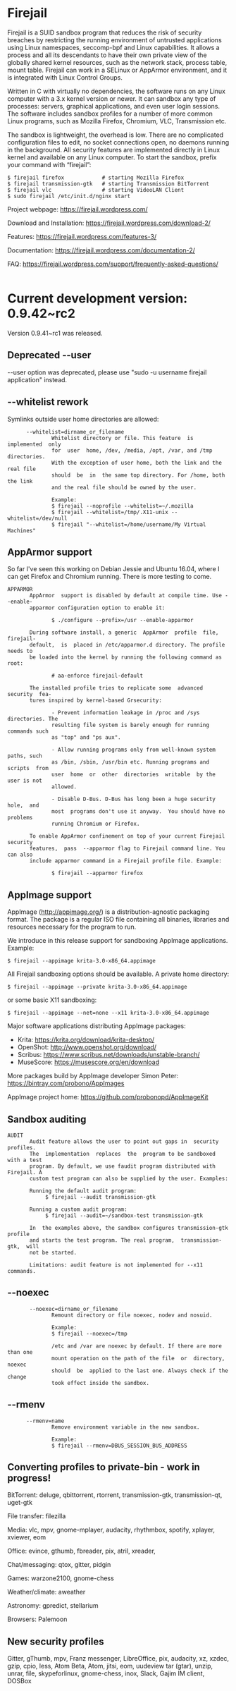 # Firejail

Firejail is a SUID sandbox program that reduces the risk of security breaches by restricting
the running environment of untrusted applications using Linux namespaces, seccomp-bpf
and Linux capabilities. It allows a process and all its descendants to have their own private
view of the globally shared kernel resources, such as the network stack, process table, mount table.
Firejail can work in a SELinux or AppArmor environment, and it is integrated with Linux Control Groups.

Written in C with virtually no dependencies, the software runs on any Linux computer with a 3.x kernel
version or newer. It can sandbox any type of processes: servers, graphical applications, and even
user login sessions. The software includes sandbox profiles for a number of more common Linux programs,
such as Mozilla Firefox, Chromium, VLC, Transmission etc.

The sandbox is lightweight, the overhead is low. There are no complicated configuration files to edit,
no socket connections open, no daemons running in the background. All security features are
implemented directly in Linux kernel and available on any Linux computer. To start the sandbox,
prefix your command with “firejail”:

`````
$ firejail firefox            # starting Mozilla Firefox
$ firejail transmission-gtk   # starting Transmission BitTorrent 
$ firejail vlc                # starting VideoLAN Client
$ sudo firejail /etc/init.d/nginx start
`````
Project webpage: https://firejail.wordpress.com/

Download and Installation: https://firejail.wordpress.com/download-2/

Features: https://firejail.wordpress.com/features-3/

Documentation: https://firejail.wordpress.com/documentation-2/

FAQ: https://firejail.wordpress.com/support/frequently-asked-questions/
`````

`````
# Current development version: 0.9.42~rc2

Version 0.9.41~rc1 was released.

## Deprecated --user

--user option was deprecated, please use "sudo -u username firejail application" instead.

## --whitelist rework

Symlinks outside user home directories are allowed:
`````
      --whitelist=dirname_or_filename
              Whitelist directory or file. This feature  is  implemented  only
              for  user  home, /dev, /media, /opt, /var, and /tmp directories.
              With the exception of user home, both the link and the real file
              should  be  in  the same top directory. For /home, both the link
              and the real file should be owned by the user.

              Example:
              $ firejail --noprofile --whitelist=~/.mozilla
              $ firejail --whitelist=/tmp/.X11-unix --whitelist=/dev/null
              $ firejail "--whitelist=/home/username/My Virtual Machines"
`````

## AppArmor support

So far I've seen this working on Debian Jessie and Ubuntu 16.04, where I can get Firefox and
Chromium running. There is more testing to come.

`````
APPARMOR
       AppArmor  support is disabled by default at compile time. Use --enable-
       apparmor configuration option to enable it:

              $ ./configure --prefix=/usr --enable-apparmor

       During software install, a generic  AppArmor  profile  file,  firejail-
       default,  is  placed in /etc/apparmor.d directory. The profile needs to
       be loaded into the kernel by running the following command as root:

              # aa-enforce firejail-default

       The installed profile tries to replicate some  advanced  security  fea‐
       tures inspired by kernel-based Grsecurity:

              - Prevent information leakage in /proc and /sys directories. The
              resulting file system is barely enough for running commands such
              as "top" and "ps aux".

              - Allow running programs only from well-known system paths, such
              as /bin, /sbin, /usr/bin etc. Running programs and scripts  from
              user  home  or  other  directories  writable  by the user is not
              allowed.

              - Disable D-Bus. D-Bus has long been a huge security  hole,  and
              most  programs don't use it anyway.  You should have no problems
              running Chromium or Firefox.

       To enable AppArmor confinement on top of your current Firejail security
       features,  pass  --apparmor flag to Firejail command line. You can also
       include apparmor command in a Firejail profile file. Example:

              $ firejail --apparmor firefox

`````

## AppImage support

AppImage (http://appimage.org/) is a distribution-agnostic packaging format.
The package is a regular ISO file containing all binaries, libraries and resources
necessary for the program to run.

We introduce in this release support for sandboxing AppImage applications. Example:
`````
$ firejail --appimage krita-3.0-x86_64.appimage
`````
All Firejail sandboxing options should be available. A private home directory:
`````
$ firejail --appimage --private krita-3.0-x86_64.appimage
`````
or some basic X11 sandboxing:
`````
$ firejail --appimage --net=none --x11 krita-3.0-x86_64.appimage
`````
Major software applications distributing AppImage packages:

* Krita: https://krita.org/download/krita-desktop/
* OpenShot: http://www.openshot.org/download/
* Scribus: https://www.scribus.net/downloads/unstable-branch/
* MuseScore: https://musescore.org/en/download

More packages build by AppImage developer Simon Peter: https://bintray.com/probono/AppImages

AppImage project home: https://github.com/probonopd/AppImageKit

## Sandbox auditing
`````
AUDIT
       Audit feature allows the user to point out gaps in  security  profiles.
       The  implementation  replaces  the  program to be sandboxed with a test
       program. By default, we use faudit program distributed with Firejail. A
       custom test program can also be supplied by the user. Examples:

       Running the default audit program:
            $ firejail --audit transmission-gtk

       Running a custom audit program:
            $ firejail --audit=~/sandbox-test transmission-gtk

       In  the examples above, the sandbox configures transmission-gtk profile
       and starts the test program. The real program,  transmission-gtk,  will
       not be started.

       Limitations: audit feature is not implemented for --x11 commands.
`````

## --noexec
`````
       --noexec=dirname_or_filename
              Remount directory or file noexec, nodev and nosuid.

              Example:
              $ firejail --noexec=/tmp

              /etc and /var are noexec by default. If there are more than one
              mount operation on the path of the file  or  directory,  noexec
              should  be  applied to the last one. Always check if the change
              took effect inside the sandbox.
`````

## --rmenv
`````
      --rmenv=name
              Remove environment variable in the new sandbox.

              Example:
              $ firejail --rmenv=DBUS_SESSION_BUS_ADDRESS
`````

## Converting profiles to private-bin - work in progress!

BitTorrent: deluge, qbittorrent, rtorrent, transmission-gtk, transmission-qt, uget-gtk

File transfer: filezilla

Media: vlc, mpv, gnome-mplayer, audacity, rhythmbox, spotify, xplayer, xviewer, eom

Office: evince, gthumb, fbreader, pix, atril, xreader,

Chat/messaging: qtox, gitter, pidgin

Games: warzone2100, gnome-chess

Weather/climate: aweather

Astronomy: gpredict, stellarium

Browsers: Palemoon

## New security profiles

Gitter, gThumb, mpv, Franz messenger, LibreOffice, pix, audacity, xz, xzdec, gzip, cpio, less, Atom Beta, Atom, jitsi, eom, uudeview
tar (gtar), unzip, unrar, file, skypeforlinux, gnome-chess, inox, Slack, Gajim IM client, DOSBox

